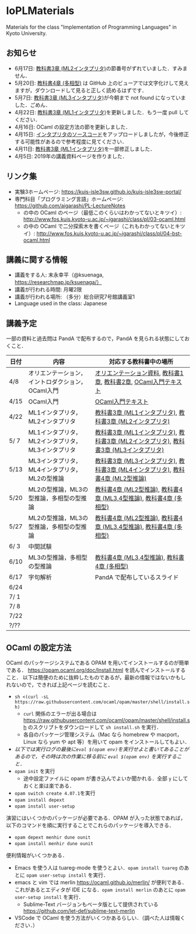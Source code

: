 # IoPLMaterials
Materials for the class "Implementation of Programming Languages" in Kyoto University.

## お知らせ

- 6月17日: [教科書3章 (ML2インタプリタ)](textbook/chap03-2.pdf)の節番号がずれていました．すみません．
- 5月20日: [教科書4章 (多相型)](textbook/chap04-3.pdf) は GitHub 上のビューアでは文字化けして見えますが，ダウンロードして見ると正しく読めるはずです．
- 5月7日: [教科書3章 (ML3インタプリタ)](textbook/chap03-3.pdf)が今朝まで not found になっていました．ごめん．
- 4月22日: [教科書3章 (ML1インタプリタ)](textbook/chap03-1.pdf)を更新しました．もう一度 pull してください．
- 4月16日: OCaml の設定方法の節を更新しました．
- 4月15日: [インタプリタのソースコード](interpreter)をアップロードしましたが，今後修正する可能性があるので参考程度に見てください．
- 4月11日: [教科書3章 (ML1インタプリタ)](textbook/chap03-1.pdf)を一部修正しました．
- 4月5日: 2019年の講義資料ページを作りました．

## リンク集

- 実験3ホームページ: https://kuis-isle3sw.github.io/kuis-isle3sw-portal/
- 専門科目「プログラミング言語」ホームページ: https://github.com/aigarashi/PL-LectureNotes
  - の中の OCaml のページ（最低このくらいはわかってないとキツイ）: http://www.fos.kuis.kyoto-u.ac.jp/~igarashi/class/pl/03-ocaml.html
  - の中の OCaml で二分探索木を書くページ（これもわかってないとキツイ）: http://www.fos.kuis.kyoto-u.ac.jp/~igarashi/class/pl/04-bst-ocaml.html

## 講義に関する情報

- 講義をする人: 末永幸平（@ksuenaga, https://researchmap.jp/ksuenaga/）
- 講義が行われる時間: 月曜2限
- 講義が行われる場所: （多分）総合研究7号館講義室1
- Language used in the class: Japanese

## 講義予定

一部の資料と過去問は PandA で配布するので，PandA を見られる状態にしておくこと．
   
| 日付 | 内容 | 対応する教科書中の場所 |
|------|-----------------------------------------------------------------------------|--------------------------------------------------------------------------------------------------------------------------------------------------------------|
| 4/8 | オリエンテーション，イントロダクション，OCaml入門 | [オリエンテーション資料](misc/orientation.md), [教科書1章](textbook/chap01.pdf), [教科書2章](textbook/chap02.pdf), [OCaml入門テキスト](textbook/mltext.pdf) |
| 4/15 | OCaml入門 | [OCaml入門テキスト](textbook/mltext.pdf) |
| 4/22 | ML1インタプリタ，ML2インタプリタ | [教科書3章 (ML1インタプリタ)](textbook/chap03-1.pdf), [教科書3章 (ML2インタプリタ)](textbook/chap03-2.pdf) |
| 5/ 7 | ML1インタプリタ，ML2インタプリタ，ML3インタプリタ | [教科書3章 (ML1インタプリタ)](textbook/chap03-1.pdf), [教科書3章 (ML2インタプリタ)](textbook/chap03-2.pdf), [教科書3章 (ML3インタプリタ)](textbook/chap03-3.pdf) |
| 5/13 | ML3インタプリタ，ML4インタプリタ，ML2の型推論 | [教科書3章 (ML3インタプリタ)](textbook/chap03-3.pdf), [教科書3章 (ML4インタプリタ)](textbook/chap03-4.pdf), [教科書4章 (ML2型推論)](textbook/chap04-1.pdf) |
| 5/20 | ML2の型推論，ML3の型推論，多相型の型推論 | [教科書4章 (ML2型推論)](textbook/chap04-1.pdf), [教科書4章 (ML3,4型推論)](textbook/chap04-2.pdf), [教科書4章 (多相型)](textbook/chap04-3.pdf) |
| 5/27 | ML2の型推論，ML3の型推論，多相型の型推論 | [教科書4章 (ML2型推論)](textbook/chap04-1.pdf), [教科書4章 (ML3,4型推論)](textbook/chap04-2.pdf), [教科書4章 (多相型)](textbook/chap04-3.pdf) |
| 6/ 3 | 中間試験 | |
| 6/10 | ML3の型推論，多相型の型推論 | [教科書4章 (ML3,4型推論)](textbook/chap04-2.pdf), [教科書4章 (多相型)](textbook/chap04-3.pdf) |
| 6/17 | 字句解析 | PandA で配布しているスライド |
| 6/24 | | |
| 7/ 1 | | |
| 7/ 8 | | |
| 7/22 | | |
| ?/?? | | |

## OCaml の設定方法

OCaml のパッケージシステムである OPAM を用いてインストールするのが簡単である．
https://opam.ocaml.org/doc/Install.html を読んでインストールすること．
以下は簡便のために抜粋したものであるが，最新の情報ではないかもしれないので，できれば上記ページを読むこと．

- `sh <(curl -sL https://raw.githubusercontent.com/ocaml/opam/master/shell/install.sh)`
  - `curl` 関係のエラーが出る場合は https://raw.githubusercontent.com/ocaml/opam/master/shell/install.sh のスクリプトをダウンロードして `sh install.sh` を実行．
  - 各自のパッケージ管理システム（Mac なら homebrew や macport，Linux なら yum や apt 等）を用いて opam をインストールしてもよい．
- _以下では実行ログの最後に`eval $(opam env)`を実行せよと書いてあることがあるので，その時は次の作業に移る前に `eval $(opam env)` を実行すること．_
- `opam init` を実行
  - 途中設定ファイルに opam が書き込んでよいか聞かれる．全部 `y` にしておくと楽は楽である．
- `opam switch create 4.07.1`を実行
- `opam install depext`
- `opam install user-setup`

演習にはいくつかのパッケージが必要である．OPAM が入った状態であれば，以下のコマンドを順に実行することでこれらのパッケージを導入できる．

- `opam depext menhir dune ounit`
- `opam install menhir dune ounit`

便利情報がいくつかある．

- Emacs を使う人は tuareg-mode を使うとよい．`opam install tuareg` のあとに `opam user-setup install` を実行．
- emacs と vim では merlin https://ocaml.github.io/merlin/ が便利である．これがあるとエディタが IDE になる．`opam install merlin` のあとに `opam user-setup install` を実行．
  - Sublime-Text バージョンもベータ版として提供されている https://github.com/let-def/sublime-text-merlin
- VSCode で OCaml を使う方法がいくつかあるらしい．（調べた人は情報ください．）
  
